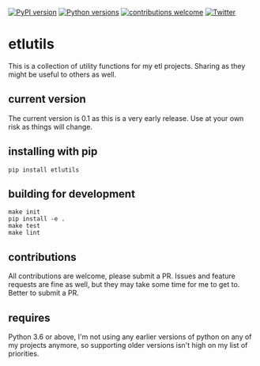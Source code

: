 [![PyPI version](https://badge.fury.io/py/etlutils.svg)](https://pypi.org/project/etlutils/)
[![Python versions](https://img.shields.io/pypi/pyversions/etlutils)](https://pypi.org/project/etlutils/)
[![contributions welcome](https://img.shields.io/badge/contributions-welcome-brightgreen.svg?style=flat)](https://github.com/kevingoldsmith/etlutils/issues)
[![Twitter](https://img.shields.io/twitter/follow/kevingoldsmith?style=plastic)](https://img.shields.io/twitter/follow/kevingoldsmith?style=plastic)

# etlutils

This is a collection of utility functions for my etl projects. Sharing as they might be useful to others as well.

## current version

The current version is 0.1 as this is a very early release. Use at your own risk as things will change.

## installing with pip

    pip install etlutils

## building for development

    make init
    pip install -e .
    make test
    make lint

## contributions

All contributions are welcome, please submit a PR. Issues and feature requests are fine as well, but they may take some time for me to get to. Better to submit a PR.

## requires

Python 3.6 or above, I'm not using any earlier versions of python on any of my projects anymore, so supporting older versions isn't high on my list of priorities.
